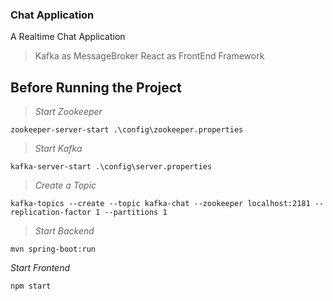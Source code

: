 ### Chat Application
A Realtime Chat Application

>Kafka as MessageBroker
>React as FrontEnd Framework




## Before Running the Project 

>*Start Zookeeper*
```shell script
zookeeper-server-start .\config\zookeeper.properties
```

>*Start Kafka*
```shell script
kafka-server-start .\config\server.properties
```

>*Create a Topic*
```
kafka-topics --create --topic kafka-chat --zookeeper localhost:2181 --replication-factor 1 --partitions 1
```

>*Start Backend*
```
mvn spring-boot:run
```

*Start Frontend*
```
npm start
```



